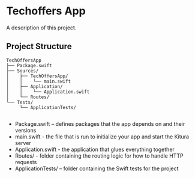 # Techoffers App

A description of this project.

## Project Structure

```
TechOffersApp
├── Package.swift
├── Sources/
│    ├── TechOffersApp/
│    │    └── main.swift
│    ├── Application/
│    │    └── Application.swift
│    └── Routes/
└── Tests/
     └── ApplicationTests/
     
````

* Package.swift – defines packages that the app depends on and their versions
* main.swift - the file that is run to initialize your app and start the Kitura server
* Application.swift - the application that glues everything together
* Routes/ - folder containing the routing logic for how to handle HTTP requests
* ApplicationTests/ – folder containing the Swift tests for the project
